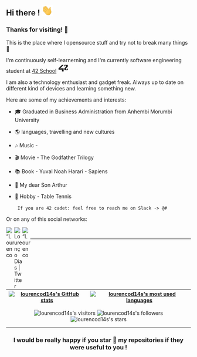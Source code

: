 
## Hi there ! <img src="https://raw.githubusercontent.com/lourencod14s/lourencod14s/main/Hi.gif" width="30px">

### Thanks for visiting! 🤙

This is the place where I opensource stuff and try not to break many things 🤣

I'm continuously self-learnerning and I'm currently software engineering student at [42 School](https://www.42sp.org.br//) <img src="https://raw.githubusercontent.com/lourencod14s/lourencod14s/main/42.jpeg" width="30px">

I am also a technology enthusiast and gadget freak. Always up to date on different kind of devices and learning something new.

Here are some of my achievements and interests:
* 🎓  Graduated in Business Administration from Anhembi Morumbi University
* 🌎  languages, travelling and new cultures
* 🎶  Music - 
* 🎬  Movie - The Godfather Trilogy
* 📚  Book - Yuval Noah Harari - Sapiens
* 💜  My dear Son Arthur
* 🏓  Hobby - Table Tennis

	` If you are 42 cadet: feel free to reach me on Slack -> @#`
	
Or on any of this social networks:

<a href="https://discordapp.com/users/HelloWorld#3634">
  <img align="left" alt=“Lourenco Dias’s Discord" width="22px" src="https://raw.githubusercontent.com/peterthehan/peterthehan/master/assets/discord.svg" />
</a>
<a href="https://twitter.com/LourencoD14s">
  <img align="left" alt="Lourenço Dias | Twitter" width="22px" src="https://raw.githubusercontent.com/peterthehan/peterthehan/master/assets/twitter.svg" />
</a>
<a href="https://www.linkedin.com/in/louren%C3%A7o-dias-ferreira-filho-44078957/">
  <img align="left" alt=“Lourenco Dias’s LinkedIN" width="22px" src="https://raw.githubusercontent.com/peterthehan/peterthehan/master/assets/linkedin.svg" />
</a>
<br />

---

| [![lourencod14s's GitHub stats](https://github-readme-stats.vercel.app/api?username=lourencod14s&count_private=true&show_icons=true&hide=issues&hide_border=true&theme=prussian)](https://github.com/lourencod14s?tab=repositories) | [![lourencod14s's most used languages](https://github-readme-stats.vercel.app/api/top-langs/?username=lourencod14s&layout=compact&hide_border=true&theme=prussian)](https://github.com/lourencod14s?tab=repositories) |
|:-:|:-:|

<p align="center">
<img alt="lourencod14s's visitors" src="https://komarev.com/ghpvc/?username=lourencod14s&color=green&style=flat&label=visitors" />
<img alt="lourencod14s's followers" src="https://img.shields.io/github/followers/lourencod14s?color=green" />
<img alt="lourencod14s's stars" src="https://img.shields.io/github/stars/lourencod14s?color=green" />
</p>
	
---

<h3 align="center">
	I would be really happy if you star 🌟 my repositories if they were useful to you !
</h3>
